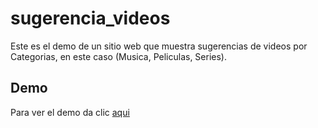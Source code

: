 # sugerencia_videos

Este es el demo de un sitio web que muestra sugerencias de videos por Categorias, en este caso (Musica, Peliculas, Series).

## Demo
Para ver el demo da clic [aqui]('https://mr-gantiva.github.io/sugerencia_videos/')